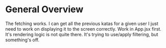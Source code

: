 # General Overview

The fetching works. I can get all the previous katas for a given user
I just need to work on displaying it to the screen correctly.
Work in App.jsx first. It's rendering logic is not quite there.
It's trying to use/apply filtering, but something's off.